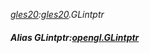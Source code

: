 _[gles20](../../modules/gles20/gles20-module.md):[gles20](../../modules/gles20/gles20-module.md).GLintptr_
##### Alias GLintptr:[opengl.GLintptr](../../modules/opengl/opengl-glintptr.md)

